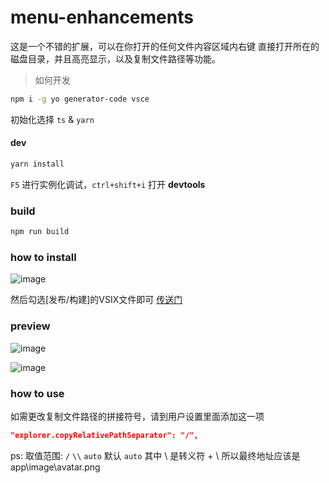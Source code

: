 # menu-enhancements

这是一个不错的扩展，可以在你打开的任何文件内容区域内右键 直接打开所在的磁盘目录，并且高亮显示，以及复制文件路径等功能。

> 如何开发

```bash
npm i -g yo generator-code vsce
```

初始化选择 `ts` & `yarn`

#### dev
```bash
yarn install
```

`F5` 进行实例化调试，`ctrl+shift+i` 打开 **devtools**

### build
```bash
npm run build
```

### how to install

![image](https://github.com/rexhang/menu-enhancements/assets/14832793/a351b6a7-e1fe-4624-a6d9-5fc371001ddc)

然后勾选[发布/构建]的VSIX文件即可 [传送门](https://github.com/rexhang/menu-enhancements/releases)

### preview

![image](https://github.com/rexhang/menu-enhancements/assets/14832793/6cf636d3-29e4-4808-9a1c-942fd0053d1d)

![image](https://github.com/rexhang/menu-enhancements/assets/14832793/ac947521-0b04-4009-951a-f1b1e609cd1b)

### how to use

如需更改复制文件路径的拼接符号，请到用户设置里面添加这一项

```json
"explorer.copyRelativePathSeparator": "/",
```

ps: 取值范围: `/` `\\` `auto` 默认 `auto` 其中 \\ 是转义符 + \ 所以最终地址应该是 app\image\avatar.png

